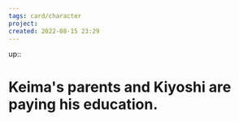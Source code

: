 ```yaml
---
tags: card/character
project: 
created: 2022-08-15 23:29
---
```

up:: 

# Keima's parents and Kiyoshi are paying his education.